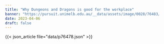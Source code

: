 ```yaml
---
title: "Why Dungeons and Dragons is good for the workplace"
banner: "https://pursuit.unimelb.edu.au/__data/assets/image/0028/76483/Why-Dungeons-and-Dragons-is-good-for-the-workplace_619dc89f-79e5-4054-ac27-653aec91aa4c.jpg"
date: 2023-04-06
draft: false
---
```


{{< json_article file="data/p76478.json" >}}